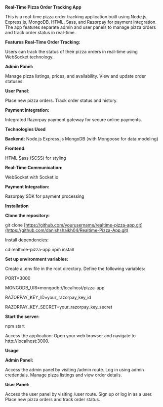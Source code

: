 **Real-Time Pizza Order Tracking App**


This is a real-time pizza order tracking application built using Node.js, Express.js, MongoDB, HTML, Sass, and Razorpay for payment integration. The app features separate admin and user panels to manage pizza orders and track order status in real-time.

**Features**
**Real-Time Order Tracking:** 

Users can track the status of their pizza orders in real-time using WebSocket technology.


**Admin Panel:**

Manage pizza listings, prices, and availability.
View and update order statuses.


**User Panel**:

Place new pizza orders.
Track order status and history.

**Payment Integration:**

Integrated Razorpay payment gateway for secure online payments.

**Technologies Used**

**Backend:**
Node.js
Express.js
MongoDB (with Mongoose for data modeling)

**Frontend:**

HTML
Sass (SCSS) for styling

**Real-Time Communication:**

WebSocket with Socket.io

**Payment Integration:**

Razorpay SDK for payment processing

**Installation**

**Clone the repository:**

git clone [https://github.com/yourusername/realtime-pizza-app.git](https://github.com/danishshaikh04/Realtime-Pizza-App.git)

Install dependencies:

cd realtime-pizza-app
npm install


**Set up environment variables:**


Create a .env file in the root directory.
Define the following variables:




PORT=3000

MONGODB_URI=mongodb://localhost/pizza-app

RAZORPAY_KEY_ID=your_razorpay_key_id

RAZORPAY_KEY_SECRET=your_razorpay_key_secret


**Start the server:**

npm start


Access the application:
Open your web browser and navigate to http://localhost:3000.


**Usage**

**Admin Panel:**

Access the admin panel by visiting /admin route.
Log in using admin credentials.
Manage pizza listings and view order details.

**User Panel:**

Access the user panel by visiting /user route.
Sign up or log in as a user.
Place new pizza orders and track order status.

